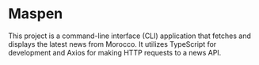 # Maspen
This project is a command-line interface (CLI) application that fetches and displays the latest news from Morocco. It utilizes TypeScript for development and Axios for making HTTP requests to a news API.
